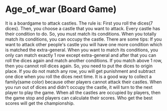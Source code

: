 # Age_of_war (Board Game)

It is a boardgame to attack castles.
The rule is:
First you roll the dices(7 dices). Then, you choose a castle that you want to attack. Every castle has their condition to do. So, you must match its conditions.
When you totally match its conditions, you can occupy the castle.
There are some tips:
If you want to attack other people's castle you will have one more condition which is matched the extra-general. 
When you want to match its conditions, you only can match exactly 1 row except extra-general and after that you can roll the dices again and match another conditions.
If you match above 1 row, then you cannot roll dices again. So, you need to put the dices to origin place.
If you do not match any row, you will get punishment and subtract one dice when you roll the dices next time.
It is a good way to collect a family(same color) because other players cannot attack their castles.
When you run out of dices and didn't occupy the castle, it will turn to the next player to play the game.
When all the castles are occupied by players, then the game stop and players can calculate their scores.
Who get the best scores will get the championship.

